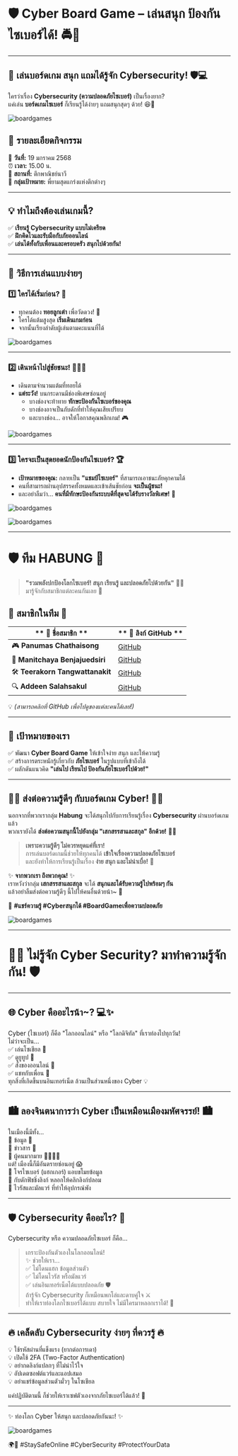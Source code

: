 # 🛡️ Cyber Board Game – เล่นสนุก ป้องกันไซเบอร์ได้! 🚔🎲 

---
## 🎲 เล่นบอร์ดเกม สนุก แถมได้รู้จัก Cybersecurity! 🛡️💻

ใครว่าเรื่อง **Cybersecurity (ความปลอดภัยไซเบอร์)** เป็นเรื่องยาก?  
แค่เล่น **บอร์ดเกมไซเบอร์** ก็เรียนรู้ได้ง่ายๆ แถมสนุกสุดๆ ด้วย! 😆🎉 

![boardgames](image/IMG_20250119_150531.jpg)

## 🎉 รายละเอียดกิจกรรม  

📅 **วันที่:** 19 มกราคม 2568  
⏰ **เวลา:** 15.00 น.  
📍 **สถานที่:** ตึกพาณิชย์นาวี  
🎯 **กลุ่มเป้าหมาย:** พี่ยามสุดแกร่งแห่งตึกต่างๆ

---

## 💡 ทำไมถึงต้องเล่นเกมนี้?  
✅ **เรียนรู้ Cybersecurity แบบไม่เครียด**  
✅ **ฝึกคิดไวและรับมือกับภัยออนไลน์**  
✅ **เล่นได้ทั้งกับเพื่อนและครอบครัว สนุกไปด้วยกัน!**

---

## 🎯 วิธีการเล่นแบบง่ายๆ  

### 1️⃣ ใครได้เริ่มก่อน? 🐰  
- ทุกคนต้อง **ทอยลูกเต๋า** เพื่อวัดดวง! 🎲  
- ใครได้แต้มสูงสุด **เริ่มเดินเกมก่อน**  
- จากนั้นเรียงลำดับผู้เล่นตามคะแนนที่ได้  

![boardgames](image/1739010073537.jpg)

---

### 2️⃣ เดินหน้าไปสู่ชัยชนะ! 🏃‍♂️💨  
- เดินตามจำนวนแต้มที่ทอยได้  
- **แต่ระวัง!** บนกระดานมีช่องพิเศษซ่อนอยู่  
  - บางช่องจะท้าทาย **ทักษะป้องกันไซเบอร์ของคุณ**  
  - บางช่องอาจเป็นกับดักที่ทำให้คุณเสียเปรียบ  
  - และบางช่อง… อาจให้โอกาสคุณพลิกเกม! 🎮

![boardgames](image/1739071712641.jpg)

---

### 3️⃣ ใครจะเป็นสุดยอดนักป้องกันไซเบอร์? 🏆  
- **เป้าหมายของคุณ:** กลายเป็น **"แชมป์ไซเบอร์"** ที่สามารถเอาชนะภัยคุกคามได้  
- คนที่สามารถผ่านอุปสรรคทั้งหมดและเข้าเส้นชัยก่อน **จะเป็นผู้ชนะ!**  
- และอย่าลืมว่า… **คนที่มีทักษะป้องกันระบบดีที่สุดจะได้รับรางวัลพิเศษ!** 🎉

![boardgames](image/1739001707230.jpg)

![boardgames](image/1739001740692.jpg)

---

# 🛡️ ทีม **HABUNG** 🚀  

> **"รวมพลังปกป้องโลกไซเบอร์! สนุก เรียนรู้ และปลอดภัยไปด้วยกัน"** 🔐💡  
มารู้จักกับสมาชิกแต่ละคนกันเลย 🎉  

## 🌟 **สมาชิกในทีม** 🌟  

| ** 👤 ชื่อสมาชิก **                | ** 🔗 ลิงก์ GitHub **              |
|-------------------------------|-------------------------------|
| 🎮 **Panumas Chathaisong**     | [GitHub](https://panumastt1.github.io/boardgame)                   |
| 🎨 **Manitchaya Benjajuedsiri** | [GitHub](https://manitchaya2004.github.io/boardgame)                   |
| 🛠️ **Teerakorn Tangwattanakit** | [GitHub](https://teerakorn47.github.io/board-games)                   |
| 🔍 **Addeen Salahsakul**       | [GitHub](https://itzdeenzxx.github.io/boardgame)                   |


💡 *(สามารถคลิกที่ GitHub เพื่อไปดูของแต่ละคนได้เลย!)*  

---

## 🎯 **เป้าหมายของเรา**  
✅ พัฒนา **Cyber Board Game** ให้เข้าใจง่าย สนุก และให้ความรู้  
✅ สร้างการตระหนักรู้เกี่ยวกับ **ภัยไซเบอร์** ในรูปแบบที่เข้าถึงได้  
✅ ผลักดันแนวคิด **"เล่นไป เรียนไป ป้องกันภัยไซเบอร์ไปด้วย!"**

---

## 🎲💡 ส่งต่อความรู้ดีๆ กับบอร์ดเกม Cyber! 🚀✨  

นอกจากที่พวกเรากลุ่ม **Habung** จะได้สนุกไปกับการเรียนรู้เรื่อง **Cybersecurity** ผ่านบอร์ดเกมแล้ว  
พวกเรายังได้ **ส่งต่อความสนุกนี้ไปยังกลุ่ม "เสกสรรสาและสกุล" อีกด้วย!** 🎁🎉  

> **เพราะความรู้ดีๆ ไม่ควรหยุดแค่ที่เรา!**  
> การเล่นบอร์ดเกมนี้ช่วยให้ทุกคนได้ **เข้าใจเรื่องความปลอดภัยไซเบอร์**  
> และยังทำให้การเรียนรู้เป็นเรื่อง **ง่าย สนุก และไม่น่าเบื่อ!** 🥳  

✨ **จากพวกเรา ถึงพวกคุณ!** ✨  
เราหวังว่ากลุ่ม **เสกสรรสาและสกุล** จะได้ **สนุกและได้รับความรู้ไปพร้อมๆ กัน**  
แล้วอย่าลืมส่งต่อความรู้ดีๆ นี้ไปให้คนอื่นด้วยน้า~ 💖  

💬 **#แชร์ความรู้ #Cyberสนุกได้ #BoardGameเพื่อความปลอดภัย**

![boardgames](image/IMG_20250119_150704.jpg)

---

# 👋🏻 ไม่รู้จัก Cyber Security? มาทำความรู้จักกัน! 🛡️

---

## 🌐 Cyber คืออะไรน้า~? 💻✨  
Cyber (ไซเบอร์) ก็คือ "โลกออนไลน์" หรือ "โลกดิจิทัล" ที่เราท่องไปทุกวัน!  
ไม่ว่าจะเป็น...  
✅ เล่นโซเชียล 📱  
✅ ดูยูทูป 🎥  
✅ สั่งของออนไลน์ 🛒  
✅ แชทกับเพื่อน 💬  
ทุกสิ่งที่เกิดขึ้นบนอินเทอร์เน็ต ล้วนเป็นส่วนหนึ่งของ Cyber 💡  


---

## 🏙️ ลองจินตนาการว่า Cyber เป็นเหมือนเมืองมหัศจรรย์! 🏙️  
ในเมืองนี้มีทั้ง...  
🔹 ข้อมูล 📄  
🔹 ข่าวสาร 📰  
🔹 ผู้คนมากมาย 🏃‍♂️🏃‍♀️  
แต่! เมืองนี้ก็มีอันตรายซ่อนอยู่ 😱  
🚨 โจรไซเบอร์ (แฮกเกอร์) แอบขโมยข้อมูล  
🚨 กับดักฟิชชิ่งลิงก์ หลอกให้คลิกลิงก์ปลอม  
🚨 ไวรัสและมัลแวร์ ที่ทำให้อุปกรณ์พัง  

---

## 🛡️ Cybersecurity คืออะไร? 🤖  
Cybersecurity หรือ ความปลอดภัยไซเบอร์ ก็คือ...  
> เกราะป้องกันตัวเองในโลกออนไลน์!  
✨ ช่วยให้เรา...  
✅ ไม่โดนแฮก ข้อมูลส่วนตัว  
✅ ไม่โดนไวรัส หรือมัลแวร์  
✅ เล่นอินเทอร์เน็ตได้แบบปลอดภัย 🛡️  
ถ้ารู้จัก Cybersecurity ก็เหมือนพกโล่และดาบคู่ใจ ⚔️  
ทำให้เราท่องโลกไซเบอร์ได้แบบ สบายใจ ไม่มีใครมาหลอกเราได้! 🎉

---

## 🔥 เคล็ดลับ Cybersecurity ง่ายๆ ที่ควรรู้ 🔥  
💡 ใช้รหัสผ่านที่แข็งแรง (ยากต่อการเดา)  
💡 เปิดใช้ 2FA (Two-Factor Authentication)  
💡 อย่ากดลิงก์แปลกๆ ที่ไม่น่าไว้ใจ  
💡 อัปเดตซอฟต์แวร์และแอปเสมอ  
💡 อย่าแชร์ข้อมูลส่วนตัวมั่วๆ ในโซเชียล  

แค่ปฏิบัติตามนี้ ก็ช่วยให้เราเซฟตัวเองจากภัยไซเบอร์ได้แล้ว! 🚀  

---

✨ ท่องโลก Cyber ให้สนุก และปลอดภัยกันนะ! ✨  

![boardgames](image/IMG_20250208_201018.jpg)

🌍💖 #StaySafeOnline #CyberSecurity #ProtectYourData  
